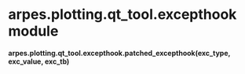 # arpes.plotting.qt\_tool.excepthook module

**arpes.plotting.qt\_tool.excepthook.patched\_excepthook(exc\_type,
exc\_value, exc\_tb)**
